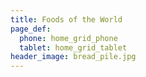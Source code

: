```yaml
---
title: Foods of the World
page_def:
  phone: home_grid_phone
  tablet: home_grid_tablet
header_image: bread_pile.jpg
---
```

